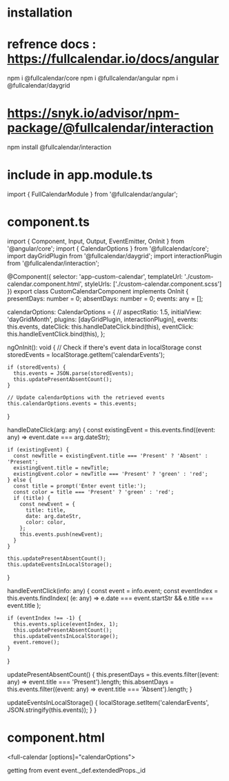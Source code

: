 # installation
# refrence docs : https://fullcalendar.io/docs/angular
npm i  @fullcalendar/core 
npm i  @fullcalendar/angular
npm i  @fullcalendar/daygrid  

# https://snyk.io/advisor/npm-package/@fullcalendar/interaction
npm install @fullcalendar/interaction

# include in app.module.ts
import { FullCalendarModule } from '@fullcalendar/angular';





<!-- To mark any event or present --- using localstorage in the calendar -->
# component.ts
import { Component, Input, Output, EventEmitter, OnInit } from '@angular/core';
import { CalendarOptions } from '@fullcalendar/core';
import dayGridPlugin from '@fullcalendar/daygrid';
import interactionPlugin from '@fullcalendar/interaction';

@Component({
  selector: 'app-custom-calendar',
  templateUrl: './custom-calendar.component.html',
  styleUrls: ['./custom-calendar.component.scss']
})
export class CustomCalendarComponent implements OnInit {
  presentDays: number = 0;
  absentDays: number = 0;
  events: any = [];

  calendarOptions: CalendarOptions = {
    // aspectRatio: 1.5,
    initialView: 'dayGridMonth',
    plugins: [dayGridPlugin, interactionPlugin],
    events: this.events,
    dateClick: this.handleDateClick.bind(this),
    eventClick: this.handleEventClick.bind(this),
  };

  ngOnInit(): void {
    // Check if there's event data in localStorage
    const storedEvents = localStorage.getItem('calendarEvents');

    if (storedEvents) {
      this.events = JSON.parse(storedEvents);
      this.updatePresentAbsentCount();
    }

    // Update calendarOptions with the retrieved events
    this.calendarOptions.events = this.events;
  }

  handleDateClick(arg: any) {
    const existingEvent = this.events.find((event: any) => event.date === arg.dateStr);
  
    if (existingEvent) {
      const newTitle = existingEvent.title === 'Present' ? 'Absent' : 'Present';
      existingEvent.title = newTitle;
      existingEvent.color = newTitle === 'Present' ? 'green' : 'red';
    } else {
      const title = prompt('Enter event title:');
      const color = title === 'Present' ? 'green' : 'red';
      if (title) {
        const newEvent = {
          title: title,
          date: arg.dateStr,
          color: color,
        };
        this.events.push(newEvent);
      }
    }
  
    this.updatePresentAbsentCount();
    this.updateEventsInLocalStorage();
  }

  handleEventClick(info: any) {
    const event = info.event;
    const eventIndex = this.events.findIndex(
      (e: any) => e.date === event.startStr && e.title === event.title
    );

    if (eventIndex !== -1) {
      this.events.splice(eventIndex, 1);
      this.updatePresentAbsentCount();
      this.updateEventsInLocalStorage();
      event.remove();
    }
  }

  updatePresentAbsentCount() {
    this.presentDays = this.events.filter((event: any) => event.title === 'Present').length;
    this.absentDays = this.events.filter((event: any) => event.title === 'Absent').length;
  }

  updateEventsInLocalStorage() {
    localStorage.setItem('calendarEvents', JSON.stringify(this.events));
  }
}

# component.html
<full-calendar [options]="calendarOptions"></full-calendar>


getting from event
event._def.extendedProps._id